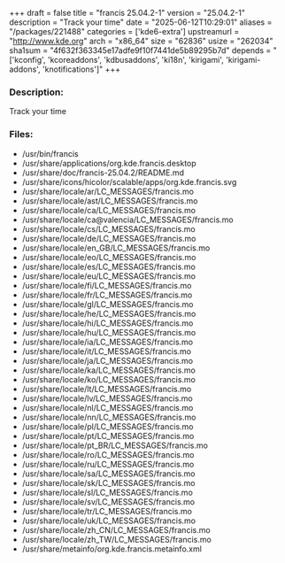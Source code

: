 +++
draft = false
title = "francis 25.04.2-1"
version = "25.04.2-1"
description = "Track your time"
date = "2025-06-12T10:29:01"
aliases = "/packages/221488"
categories = ['kde6-extra']
upstreamurl = "http://www.kde.org"
arch = "x86_64"
size = "62836"
usize = "262034"
sha1sum = "4f632f363345e17adfe9f10f7441de5b89295b7d"
depends = "['kconfig', 'kcoreaddons', 'kdbusaddons', 'ki18n', 'kirigami', 'kirigami-addons', 'knotifications']"
+++
### Description: 
Track your time

### Files: 
* /usr/bin/francis
* /usr/share/applications/org.kde.francis.desktop
* /usr/share/doc/francis-25.04.2/README.md
* /usr/share/icons/hicolor/scalable/apps/org.kde.francis.svg
* /usr/share/locale/ar/LC_MESSAGES/francis.mo
* /usr/share/locale/ast/LC_MESSAGES/francis.mo
* /usr/share/locale/ca/LC_MESSAGES/francis.mo
* /usr/share/locale/ca@valencia/LC_MESSAGES/francis.mo
* /usr/share/locale/cs/LC_MESSAGES/francis.mo
* /usr/share/locale/de/LC_MESSAGES/francis.mo
* /usr/share/locale/en_GB/LC_MESSAGES/francis.mo
* /usr/share/locale/eo/LC_MESSAGES/francis.mo
* /usr/share/locale/es/LC_MESSAGES/francis.mo
* /usr/share/locale/eu/LC_MESSAGES/francis.mo
* /usr/share/locale/fi/LC_MESSAGES/francis.mo
* /usr/share/locale/fr/LC_MESSAGES/francis.mo
* /usr/share/locale/gl/LC_MESSAGES/francis.mo
* /usr/share/locale/he/LC_MESSAGES/francis.mo
* /usr/share/locale/hi/LC_MESSAGES/francis.mo
* /usr/share/locale/hu/LC_MESSAGES/francis.mo
* /usr/share/locale/ia/LC_MESSAGES/francis.mo
* /usr/share/locale/it/LC_MESSAGES/francis.mo
* /usr/share/locale/ja/LC_MESSAGES/francis.mo
* /usr/share/locale/ka/LC_MESSAGES/francis.mo
* /usr/share/locale/ko/LC_MESSAGES/francis.mo
* /usr/share/locale/lt/LC_MESSAGES/francis.mo
* /usr/share/locale/lv/LC_MESSAGES/francis.mo
* /usr/share/locale/nl/LC_MESSAGES/francis.mo
* /usr/share/locale/nn/LC_MESSAGES/francis.mo
* /usr/share/locale/pl/LC_MESSAGES/francis.mo
* /usr/share/locale/pt/LC_MESSAGES/francis.mo
* /usr/share/locale/pt_BR/LC_MESSAGES/francis.mo
* /usr/share/locale/ro/LC_MESSAGES/francis.mo
* /usr/share/locale/ru/LC_MESSAGES/francis.mo
* /usr/share/locale/sa/LC_MESSAGES/francis.mo
* /usr/share/locale/sk/LC_MESSAGES/francis.mo
* /usr/share/locale/sl/LC_MESSAGES/francis.mo
* /usr/share/locale/sv/LC_MESSAGES/francis.mo
* /usr/share/locale/tr/LC_MESSAGES/francis.mo
* /usr/share/locale/uk/LC_MESSAGES/francis.mo
* /usr/share/locale/zh_CN/LC_MESSAGES/francis.mo
* /usr/share/locale/zh_TW/LC_MESSAGES/francis.mo
* /usr/share/metainfo/org.kde.francis.metainfo.xml
